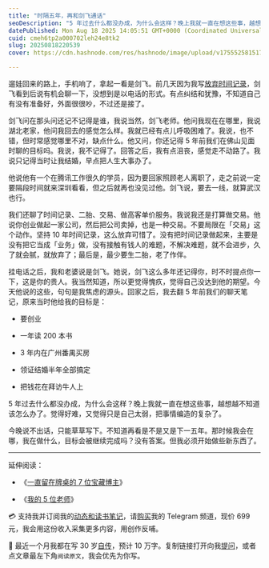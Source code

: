 ```yaml
---
title: "时隔五年，再和剑飞通话"
seoDescription: "5 年过去什么都没办成，为什么会这样？晚上我就一直在想这些事，越想越不知道该怎么办了。觉得好难，又觉得只是自己太弱，把事情编造的复杂了。"
datePublished: Mon Aug 18 2025 14:05:51 GMT+0000 (Coordinated Universal Time)
cuid: cmeh6tp2a000702leh24e8tk2
slug: 20250818220539
cover: https://cdn.hashnode.com/res/hashnode/image/upload/v1755525815179/279195c1-cb9e-4c57-b974-04c837267b98.jpeg

---
```


遛娃回来的路上，手机响了，拿起一看是剑飞。前几天因为我写[放弃时间记录](https://mp.weixin.qq.com/s/99dJCo8B5WtQUW5GYxn5Ig)，剑飞看到后说有机会聊一下，没想到是以电话的形式。有点纠结和犹豫，不知道自己有没有准备好，外面很很吵，不过还是接了。

剑飞问在那头问还记不记得是谁，我说当然，剑飞老师。他问我现在在哪里，我说湖北老家，他问我回去的感觉怎么样。我就已经有点儿呼吸困难了。我说，也不错，但时常感觉哪里不对，缺点什么。他又问，你还记得 5 年前我们在佛山见面时聊的目标吗。我说，我不记得了。回答之后，我有点沮丧，感觉走不动路了。我说只记得当时让我结婚，早点把人生大事办了。

他说他有一个在腾讯工作很久的学员，因为要回家照顾老人离职了，走之前说一定要隔段时间就来深圳看看，但之后就再也没见过他。剑飞说，要去一线，就算武汉也行。

我们还聊了时间记录、二胎、交易、做高客单价服务。我说我还是打算做交易。他说你创业做起一家公司，然后把公司卖掉，也是一种交易。不要局限在「交易」这个动作。坚持 10 年时间记录，这么放弃可惜了。没有把时间记录做起来，主要是没有把它当成「业务」做，没有接触有钱人的难题，不解决难题，就不会进步，久了就会腻，就放弃了；最后是，最少要生二胎，老了作伴。

挂电话之后，我和老婆说是剑飞。她说，剑飞这么多年还记得你，时不时提点你一下，这是你的贵人。我当然知道，所以更觉得愧疚，觉得自己没达到他的期望。今天他说的这些，句句是我焦虑的源头。回家之后，我去翻 5 年前我们的聊天笔记，原来当时他给我的目标是：

* 要创业
    
* 一年读 200 本书
    
* 3 年内在广州番禺买房
    
* 领证结婚半年全部搞定
    
* 把钱花在拜访牛人上
    

5 年过去什么都没办成，为什么会这样？晚上我就一直在想这些事，越想越不知道该怎么办了。觉得好难，又觉得只是自己太弱，把事情编造的复杂了。

今晚说不出话，只能草草写下。不知道再看是不是又是下一五年。那时候我会在哪，我在做什么，目标会被继续完成吗？没有答案。但我必须开始做些新东西了。

---

延伸阅读：

* 《[一直留在牌桌的 7 位宝藏博主](https://mp.weixin.qq.com/s/fY-W_pfOhR0Pp0jUPXRz_w)》
    
* 《[我的 5 位老师](https://mp.weixin.qq.com/s/TErL2ZUpy3GOtQX8APbAmg)》
    

💳 支持我并订阅我的[动态和读书笔记](https://mp.weixin.qq.com/s/u9sg3KBe9k3L3oOUZcRd5w)，请[购买](http://atimelogger.mikecrm.com/0SSigrh)我的 Telegram 频道，现价 699 元，我会用这份收入采集更多内容，用创作反哺。

📖 最近一个月我都在写 30 岁[自传](https://mp.weixin.qq.com/s?__biz=MzI3MzU5MDA1OQ==&mid=2247488741&idx=1&sn=3aca11b2f15bcb82156b45c8a69ae937&chksm=eb21a6a1dc562fb7bbf6242bc1a68995eba7b560a49627ac031e129b33aa29a624896186a2a3#rd)，预计 10 万字。复制链接打开向我[提问](https://wj.qq.com/s2/15897499/4fe9/)，或者点文章最左下角`阅读原文`，我会优先为你写。